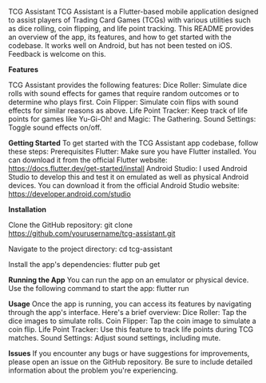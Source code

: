 TCG Assistant
TCG Assistant is a Flutter-based mobile application designed to assist players of Trading Card Games (TCGs) with various utilities such as dice rolling, coin flipping, and life point tracking. This README provides an overview of the app, its features, and how to get started with the codebase. It works well on Android, but has not been tested on iOS. Feedback is welcome on this. 

**Features**

TCG Assistant provides the following features:
Dice Roller: Simulate dice rolls with sound effects for games that require random outcomes or to determine who plays first.
Coin Flipper: Simulate coin flips with sound effects for similar reasons as above.
Life Point Tracker: Keep track of life points for games like Yu-Gi-Oh! and Magic: The Gathering.
Sound Settings: Toggle sound effects on/off.

**Getting Started**
To get started with the TCG Assistant app codebase, follow these steps:
Prerequisites
Flutter: Make sure you have Flutter installed. You can download it from the official Flutter website: https://docs.flutter.dev/get-started/install
Android Studio: I used Android Studio to develop this and test it on emulated as well as physical Android devices. You can download it from the official Android Studio website: https://developer.android.com/studio

**Installation**

Clone the GitHub repository:
git clone https://github.com/yourusername/tcg-assistant.git

Navigate to the project directory:
cd tcg-assistant

Install the app's dependencies:
flutter pub get

**Running the App**
You can run the app on an emulator or physical device. Use the following command to start the app:
flutter run

**Usage**
Once the app is running, you can access its features by navigating through the app's interface. Here's a brief overview:
  Dice Roller: Tap the dice images to simulate rolls.
  Coin Flipper: Tap the coin image to simulate a coin flip.
  Life Point Tracker: Use this feature to track life points during TCG matches.
  Sound Settings: Adjust sound settings, including mute.
  
**Issues**
If you encounter any bugs or have suggestions for improvements, please open an issue on the GitHub repository. Be sure to include detailed information about the problem you're experiencing.


